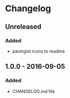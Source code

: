 # Changelog

<!-- There is always Unreleased section on the top. Subsections (Added, Changed, Fixed, Removed) should be added as needed. -->
## Unreleased
### Added
- packigist icons to readme

## 1.0.0 - 2016-09-05
### Added
- CHANGELOG.md file
